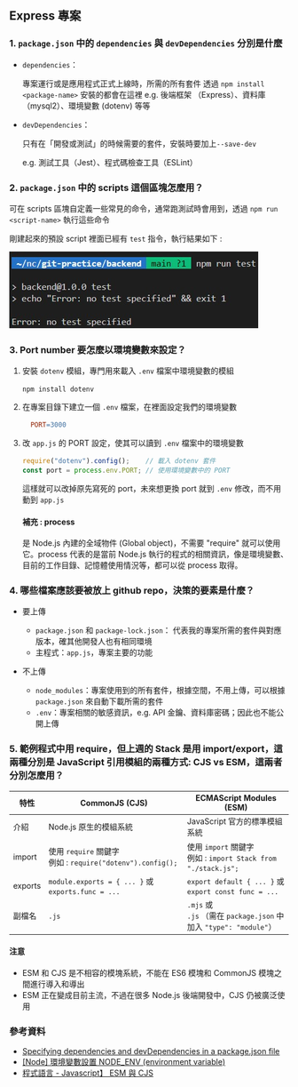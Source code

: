 ## Express 專案

### 1. `package.json` 中的 `dependencies` 與 `devDependencies` 分別是什麼

- `dependencies`：

  專案運行或是應用程式正式上線時，所需的所有套件
  透過 `npm install <package-name>` 安裝的都會在這裡
  e.g. 後端框架 （Express）、資料庫（mysql2）、環境變數 (dotenv) 等等

- `devDependencies`：

  只有在「開發或測試」的時候需要的套件，安裝時要加上`--save-dev`

  e.g. 測試工具（Jest）、程式碼檢查工具（ESLint）

### 2. `package.json` 中的 scripts 這個區塊怎麼用？

  可在 scripts 區塊自定義一些常見的命令，通常跑測試時會用到，透過 `npm run <script-name>` 執行這些命令

  剛建起來的預設 script 裡面已經有 `test` 指令，執行結果如下 : 

  ![test](../img/script.jpg)

### 3. Port number 要怎麼以環境變數來設定？

  1. 安裝 `dotenv` 模組，專門用來載入 `.env` 檔案中環境變數的模組

        `npm install dotenv`

  2. 在專案目錄下建立一個 `.env` 檔案，在裡面設定我們的環境變數

        ```makefile
          PORT=3000
        ```

  3. 改 `app.js` 的 PORT 設定，使其可以讀到 `.env` 檔案中的環境變數

      ```javascript
      require("dotenv").config();    // 載入 dotenv 套件
      const port = process.env.PORT; // 使用環境變數中的 PORT
      ```
    
      這樣就可以改掉原先寫死的 port，未來想更換 port 就到 `.env` 修改，而不用動到 `app.js`
    
      #### 補充 : process
    
      是 Node.js 內建的全域物件 (Global object)，不需要 "require" 就可以使用它。process 代表的是當前 Node.js 執行的程式的相關資訊，像是環境變數、目前的工作目錄、記憶體使用情況等，都可以從 process 取得。



### 4. 哪些檔案應該要被放上 github repo，決策的要素是什麼？


- 要上傳

   - `package.json` 和 `package-lock.json`：
     代表我的專案所需的套件與對應版本，確其他開發人也有相同環境
   - 主程式：`app.js`，專案主要的功能

- 不上傳

   - `node_modules`：專案使用到的所有套件，根據空間，不用上傳，可以根據 `package.json` 來自動下載所需的套件
   - `.env`：專案相關的敏感資訊，e.g. API 金鑰、資料庫密碼；因此也不能公開上傳


### 5. 範例程式中用 require，但上週的 Stack 是用 import/export，這兩種分別是 JavaScript 引用模組的兩種方式: CJS vs ESM，這兩者分別怎麼用？

| 特性    | CommonJS (CJS)                                                | ECMAScript Modules (ESM)                                              |
| ------- | ------------------------------------------------------------- | --------------------------------------------------------------------- |
| 介紹    | Node.js 原生的模組系統                                        | JavaScript 官方的標準模組系統                                         |
| import  | 使用 `require` 關鍵字<br>例如 : `require("dotenv").config();` | 使用 `import` 關鍵字<br>例如 : `import Stack from "./stack.js";`      |
| exports | `module.exports = { ... }` 或 `exports.func = ...`            | `export default { ... }` 或 `export const func = ...`                 |
| 副檔名  | `.js`                                                         | `.mjs` 或 <br>`.js` （需在 `package.json` 中加入 `"type": "module"`） |

  #### 注意

  - ESM 和 CJS 是不相容的模塊系統，不能在 ES6 模塊和 CommonJS 模塊之間進行導入和導出
  - ESM 正在變成目前主流，不過在很多 Node.js 後端開發中，CJS 仍被廣泛使用

### 參考資料

- [Specifying dependencies and devDependencies in a package.json file](https://docs.npmjs.com/specifying-dependencies-and-devdependencies-in-a-package-json-file)
- [[Node] 環境變數設置 NODE_ENV (environment variable)](https://pjchender.dev/nodejs/node-env/)
- [程式語言 - Javascript】 ESM 與 CJS](https://vocus.cc/article/649cc0e0fd89780001a7d34d)